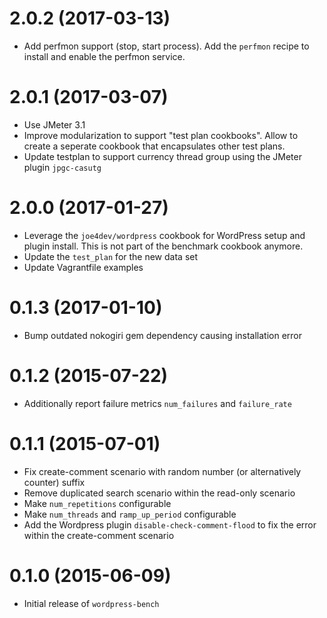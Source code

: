 # 2.0.2 (2017-03-13)

* Add perfmon support (stop, start process). Add the `perfmon` recipe to install and enable the perfmon service.

# 2.0.1 (2017-03-07)

* Use JMeter 3.1
* Improve modularization to support "test plan cookbooks". Allow to create a seperate cookbook that encapsulates other test plans.
* Update testplan to support currency thread group using the JMeter plugin `jpgc-casutg`

# 2.0.0 (2017-01-27)

* Leverage the `joe4dev/wordpress` cookbook for WordPress setup and plugin install. This is not part of the benchmark cookbook anymore.
* Update the `test_plan` for the new data set
* Update Vagrantfile examples

# 0.1.3 (2017-01-10)

* Bump outdated nokogiri gem dependency causing installation error

# 0.1.2 (2015-07-22)

* Additionally report failure metrics `num_failures` and `failure_rate`

# 0.1.1 (2015-07-01)

* Fix create-comment scenario with random number (or alternatively counter) suffix
* Remove duplicated search scenario within the read-only scenario
* Make `num_repetitions` configurable
* Make `num_threads` and `ramp_up_period` configurable
* Add the Wordpress plugin `disable-check-comment-flood` to fix the error within the create-comment scenario

# 0.1.0 (2015-06-09)

* Initial release of `wordpress-bench`
